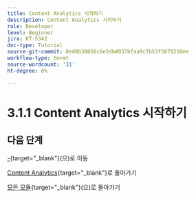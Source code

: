 ```yaml
---
title: Content Analytics 시작하기
description: Content Analytics 시작하기
role: Developer
level: Beginner
jira: KT-5342
doc-type: Tutorial
source-git-commit: 8ed0b38056c6e2db4937bfaa9cfb53f5878250ee
workflow-type: tm+mt
source-wordcount: '31'
ht-degree: 6%

---
```


# 3.1.1 Content Analytics 시작하기

## 다음 단계

[-](./ex1.md){target="_blank"}(으)로 이동

[Content Analytics](./contentanalytics.md){target="_blank"}로 돌아가기

[모든 모듈](./../../../../overview.md){target="_blank"}(으)로 돌아가기
